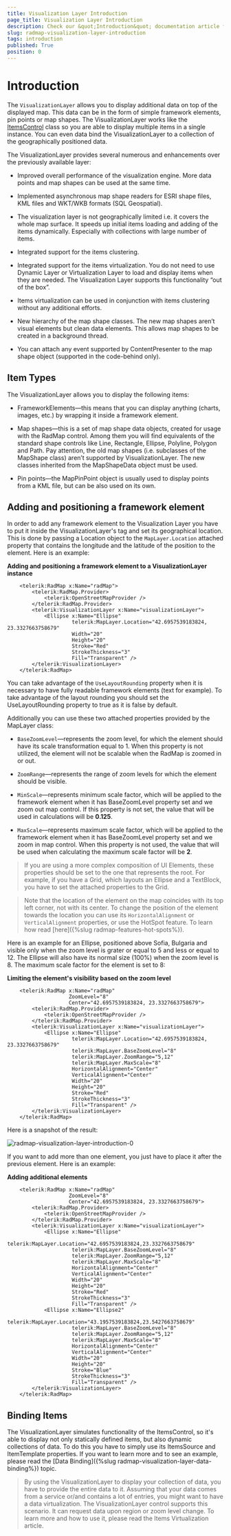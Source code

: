 ```yaml
---
title: Visualization Layer Introduction
page_title: Visualization Layer Introduction
description: Check our &quot;Introduction&quot; documentation article for the RadMap {{ site.framework_name }} control.
slug: radmap-visualization-layer-introduction
tags: introduction
published: True
position: 0
---
```


# Introduction

The `VisualizationLayer` allows you to display additional data on top of the displayed map. This data can be in the form of simple framework elements, pin points or map shapes. The VisualizationLayer works like the [ItemsControl](http://msdn.microsoft.com/en-us/library/system.windows.controls.itemscontrol.aspx) class so you are able to display multiple items in a single instance. You can even data bind the VisualizationLayer to a collection of the geographically positioned data.      

The VisualizationLayer provides several numerous and enhancements over the previously available layer:      

* Improved overall performance of the visualization engine. More data points and map shapes can be used at the same time.          

* Implemented asynchronous map shape readers for ESRI shape files, KML files and WKT/WKB formats (SQL Geospatial).          

* The visualization layer is not geographically limited i.e. it covers the whole map surface. It speeds up initial items loading and adding of the items dynamically. Especially with collections with large number of items.          

* Integrated support for the items clustering.          

* Integrated support for the items virtualization. You do not need to use Dynamic Layer or Virtualization Layer to load and display items when they are needed. The Visualization Layer supports this functionality “out of the box”.          

* Items virtualization can be used in conjunction with items clustering without any additional efforts.          

* New hierarchy of the map shape classes. The new map shapes aren’t visual elements but clean data elements. This allows map shapes to be created in a background thread.          

* You can attach any event supported by ContentPresenter to the map shape object (supported in the code-behind only).          

## Item Types

The VisualizationLayer allows you to display the following items:       

* FrameworkElements&mdash;this means that you can display anything (charts, images, etc.) by wrapping it inside a framework element.            

* Map shapes&mdash;this is a set of map shape data objects, created for usage with the RadMap control. Among them you will find equivalents of the standard shape controls like Line, Rectangle, Ellipse, Polyline, Polygon and Path. Pay attention, the old map shapes (i.e. subclasses of the MapShape class) aren’t supported by VisualizationLayer. The new classes inherited from the MapShapeData object must be used.            

* Pin points&mdash;the MapPinPoint object is usually used to display points from a KML file, but can be also used on its own.            

## Adding and positioning a framework element

In order to add any framework element to the Visualization Layer you have to put it inside the VisualizationLayer's tag and set its geographical location. This is done by passing a Location object to the `MapLayer.Location` attached property that contains the longitude and the latitude of the position to the element.  Here is an example:        

__Adding and positioning a framework element to a VisualizationLayer instance__
```XAML
	<telerik:RadMap x:Name="radMap">
		<telerik:RadMap.Provider>
			<telerik:OpenStreetMapProvider />
		</telerik:RadMap.Provider>
		<telerik:VisualizationLayer x:Name="visualizationLayer">
			<Ellipse x:Name="Ellipse"
	                 telerik:MapLayer.Location="42.6957539183824, 23.3327663758679"
	                 Width="20"
	                 Height="20"
	                 Stroke="Red"
	                 StrokeThickness="3"
	                 Fill="Transparent" />
		</telerik:VisualizationLayer>
	</telerik:RadMap>
```

You can take advantage of the `UseLayoutRounding` property when it is necessary to have fully readable framework elements (text for example). To take advantage of the layout rounding you should set the UseLayoutRounding property to true as it is false by default.

Additionally you can use these two attached properties provided by the MapLayer class:        

* `BaseZoomLevel`&mdash;represents the zoom level, for which the element should have its scale transformation equal to 1. When this property is not utilized, the element will not be scalable when the RadMap is zoomed in or out.

* `ZoomRange`&mdash;represents the range of zoom levels for which the element should be visible.            

* `MinScale`&mdash;represents minimum scale factor, which will be applied to the framework element when it has BaseZoomLevel property set and we zoom out map control. If this property is not set, the value that will be used in calculations will be __0.125__.

* `MaxScale`&mdash;represents maximum scale factor, which will be applied to the framework element when it has BaseZoomLevel property set and we zoom in map control. When this property is not used, the value that will be used when calculating the maximum scale factor will be __2__.

>If you are using a more complex composition of UI Elements, these properties should be set to the one that represents the root. For example, if you have a Grid, which layouts an Ellipse and a TextBlock, you have to set the attached properties to the Grid.          

<!-- -->
>Note that the location of the element on the map coincides with its top left corner, not with its center. To change the position of the element towards the location you can use its `HorizontalAlignment` or `VerticalAlignment` properties, or use the HotSpot feature. To learn how read [here]({%slug radmap-features-hot-spots%}).          

Here is an example for an Ellipse, positioned above Sofia, Bulgaria and visible only when the zoom level is grater or equal to 5 and less or equal to 12. The Ellipse will also have its normal size (100%) when the zoom level is 8. The maximum scale factor for the element is set to 8:        

__Limiting the element's visibility based on the zoom level__
```XAML
	<telerik:RadMap x:Name="radMap"
	                ZoomLevel="8"
	                Center="42.6957539183824, 23.3327663758679">
		<telerik:RadMap.Provider>
			<telerik:OpenStreetMapProvider />
		</telerik:RadMap.Provider>
		<telerik:VisualizationLayer x:Name="visualizationLayer">
			<Ellipse x:Name="Ellipse"
	                 telerik:MapLayer.Location="42.6957539183824, 23.3327663758679"
	                 telerik:MapLayer.BaseZoomLevel="8"
	                 telerik:MapLayer.ZoomRange="5,12"
	                 telerik:MapLayer.MaxScale="8"
	                 HorizontalAlignment="Center"
	                 VerticalAlignment="Center"
	                 Width="20"
	                 Height="20"
	                 Stroke="Red"
	                 StrokeThickness="3"
	                 Fill="Transparent" />
		</telerik:VisualizationLayer>
	</telerik:RadMap>
```

Here is a snapshot of the result:

![radmap-visualization-layer-introduction-0](images/radmap-visualization-layer-introduction-0.png)

If you want to add more than one element, you just have to place it after the previous element. Here is an example:        

__Adding additional elements__
```XAML
	<telerik:RadMap x:Name="radMap"
	                ZoomLevel="8"
	                Center="42.6957539183824, 23.3327663758679">
		<telerik:RadMap.Provider>
			<telerik:OpenStreetMapProvider />
		</telerik:RadMap.Provider>
		<telerik:VisualizationLayer x:Name="visualizationLayer">
			<Ellipse x:Name="Ellipse"
	                 telerik:MapLayer.Location="42.6957539183824,23.3327663758679"
	                 telerik:MapLayer.BaseZoomLevel="8"
	                 telerik:MapLayer.ZoomRange="5,12"
	                 telerik:MapLayer.MaxScale="8"
	                 HorizontalAlignment="Center"
	                 VerticalAlignment="Center"
	                 Width="20"
	                 Height="20"
	                 Stroke="Red"
	                 StrokeThickness="3"
	                 Fill="Transparent" />
			<Ellipse x:Name="Ellipse2"
	                 telerik:MapLayer.Location="43.1957539183824,23.5427663758679"
	                 telerik:MapLayer.BaseZoomLevel="8"
	                 telerik:MapLayer.ZoomRange="5,12"
	                 telerik:MapLayer.MaxScale="8"
	                 HorizontalAlignment="Center"
	                 VerticalAlignment="Center"
	                 Width="20"
	                 Height="20"
	                 Stroke="Blue"
	                 StrokeThickness="3"
	                 Fill="Transparent" />
		</telerik:VisualizationLayer>
	</telerik:RadMap>
```

## Binding Items      

The VisualizationLayer simulates functionality of the ItemsControl, so it's able to display not only statically defined items, but also dynamic collections of data. To do this you have to simply use its ItemsSource and ItemTemplate properties. If you want to learn more and to see an example, please read the [Data Binding]({%slug radmap-visualization-layer-data-binding%}) topic.        

>By using the VisualizationLayer to display your collection of data, you have to provide the entire data to it. Assuming that your data comes from a service or/and contains a lot of entries, you might want to have a data virtualization. The VisualizationLayer control supports this scenario. It can request data upon region or zoom level change. To learn more and how to use it, please read the Items Virtualization article.